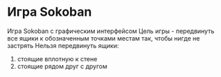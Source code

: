# Игра Sokoban
Игра Sokoban с графическим интерфейсом
Цель игры - передвинуть все ящики к обозначенным точками местам так, чтобы нигде не застрять
Нельзя передвинуть ящики:
  1. стоящие вплотную к стене
  2. стоящие рядом друг с другом
